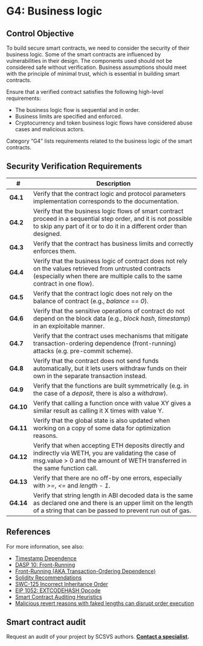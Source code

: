 # G4: Business logic

## Control Objective

To build secure smart contracts, we need to consider the security of their business logic. Some of the smart contracts are influenced by vulnerabilities in their design.
The components used should not be considered safe without verification. Business assumptions should meet with the principle of minimal trust, which is essential in building smart contracts.

Ensure that a verified contract satisfies the following high-level requirements:
* The business logic flow is sequential and in order.
* Business limits are specified and enforced.
* Cryptocurrency and token business logic flows have considered abuse cases and malicious actors.

Category “G4” lists requirements related to the business logic of the smart contracts.

## Security Verification Requirements

| # | Description |
| --- | --- |
| **G4.1** | Verify that the contract logic and protocol parameters implementation corresponds to the documentation. | 
| **G4.2** | Verify that the business logic flows of smart contract proceed in a sequential step order, and it is not possible to skip any part of it or to do it in a different order than designed.  | 
| **G4.3** | Verify that the contract has business limits and correctly enforces them. | 
| **G4.4** | Verify that the business logic of contract does not rely on the values retrieved from untrusted contracts (especially when there are multiple calls to the same contract in one flow). | 
| **G4.5** | Verify that the contract logic does not rely on the balance of contract (e.g., *balance == 0*). | 
| **G4.6** | Verify that the sensitive operations of contract do not depend on the block data (e.g., *block hash*, *timestamp*) in an exploitable manner. | 
| **G4.7** | Verify that the contract uses mechanisms that mitigate transaction-ordering dependence (front-running) attacks (e.g. pre-commit scheme). | 
| **G4.8** | Verify that the contract does not send funds automatically, but it lets users withdraw funds on their own in the separate transaction instead. |
| **G4.9** | Verify that the functions are built symmetrically (e.g. in the case of a *deposit*, there is also a *withdraw*). |
| **G4.10** | Verify that calling a function once with value XY gives a similar result as calling it X times with value Y. |
| **G4.11** | Verify that the global state is also updated when working on a copy of some data for optimization reasons. |
| **G4.12** | Verify that when accepting ETH deposits directly and indirectly via WETH, you are validating the case of msg.value > 0 and the amount of WETH transferred in the same function call. |
| **G4.13** | Verify that there are no off-by one errors, especially with *>=*, *<=* and *length - 1*. |
| **G4.14** | Verify that string length in ABI decoded data is the same as declared one and there is an upper limit on the length of a string that can be passed to prevent run out of gas. |

## References

For more information, see also:

* [Timestamp Dependence](https://consensys.github.io/smart-contract-best-practices/recommendations/#timestamp-dependence)
* [DASP 10: Front-Running](https://www.dasp.co/#item-7)
* [Front-Running (AKA Transaction-Ordering Dependence)](https://consensys.github.io/smart-contract-best-practices/known_attacks/)
* [Solidity Recommendations](https://consensys.github.io/smart-contract-best-practices/recommendations/)
* [SWC-125 Incorrect Inheritance Order](https://smartcontractsecurity.github.io/SWC-registry/docs/SWC-125)
* [EIP 1052: EXTCODEHASH Opcode](https://eips.ethereum.org/EIPS/eip-1052)
* [Smart Contract Auditing Heuristics](https://github.com/OpenCoreCH/smart-contract-auditing-heuristics?utm_source=substack&utm_medium=email#readme)
* [Malicious revert reasons with faked lengths can disrupt order execution](https://github.com/sherlock-audit/2023-02-gmx-judging/issues/139)

## Smart contract audit

Request an audit of your project by SCSVS authors.
**[Contact a specialist](https://composable-security.com/contact/).**